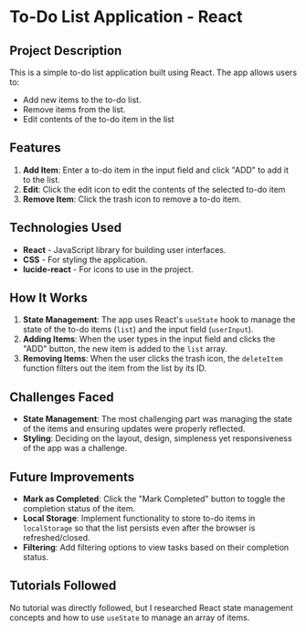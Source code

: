 # To-Do List Application - React

## Project Description

This is a simple to-do list application built using React. The app allows users to:

- Add new items to the to-do list.
- Remove items from the list.
- Edit contents of the to-do item in the list

## Features

1. **Add Item**: Enter a to-do item in the input field and click "ADD" to add it to the list.
2. **Edit**: Click the edit icon to edit the contents of the selected to-do item
3. **Remove Item**: Click the trash icon to remove a to-do item.

## Technologies Used

- **React** - JavaScript library for building user interfaces.
- **CSS** - For styling the application.
- **lucide-react** - For icons to use in the project.

## How It Works

1. **State Management**: The app uses React's `useState` hook to manage the state of the to-do items (`list`) and the input field (`userInput`).
2. **Adding Items**: When the user types in the input field and clicks the "ADD" button, the new item is added to the `list` array.
3. **Removing Items**: When the user clicks the trash icon, the `deleteItem` function filters out the item from the list by its ID.

## Challenges Faced

- **State Management**: The most challenging part was managing the state of the items and ensuring updates were properly reflected.
- **Styling**: Deciding on the layout, design, simpleness yet responsiveness of the app was a challenge.

## Future Improvements

- **Mark as Completed**: Click the "Mark Completed" button to toggle the completion status of the item.
- **Local Storage**: Implement functionality to store to-do items in `localStorage` so that the list persists even after the browser is refreshed/closed.
- **Filtering**: Add filtering options to view tasks based on their completion status.

## Tutorials Followed

No tutorial was directly followed, but I researched React state management concepts and how to use `useState` to manage an array of items. 
